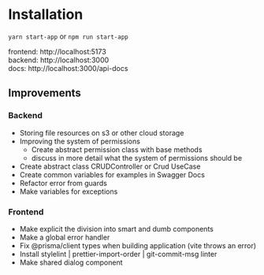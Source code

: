 # Installation

```yarn start-app```
or
```npm run start-app```

frontend: http://localhost:5173\
backend: http://localhost:3000\
docs: http://localhost:3000/api-docs

## Improvements

### Backend

- Storing file resources on s3 or other cloud storage
- Improving the system of permissions
    - Create abstract permission class with base methods
    - discuss in more detail what the system of permissions should be
- Create abstract class CRUDController or Crud UseCase
- Create common variables for examples in Swagger Docs
- Refactor error from guards
- Make variables for exceptions

### Frontend

- Make explicit the division into smart and dumb components
- Make a global error handler
- Fix @prisma/client types when building application (vite throws an error)
- Install stylelint | prettier-import-order | git-commit-msg linter
- Make shared dialog component


